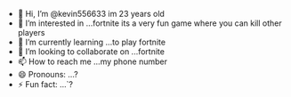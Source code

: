 - 👋 Hi, I’m @kevin556633 im 23 years old 
- 👀 I’m interested in ...fortnite its a very fun game where you can kill other players
- 🌱 I’m currently learning ...to play fortnite
- 💞️ I’m looking to collaborate on ...fortnite
- 📫 How to reach me ...my phone number
- 😄 Pronouns: ...?
- ⚡ Fun fact: ...`?

<!---
kevin556633/kevin556633 is a ✨ special ✨ repository because its `README.md` (this file) appears on your GitHub profile.
You can click the Preview link to take a look at your changes.
--->
